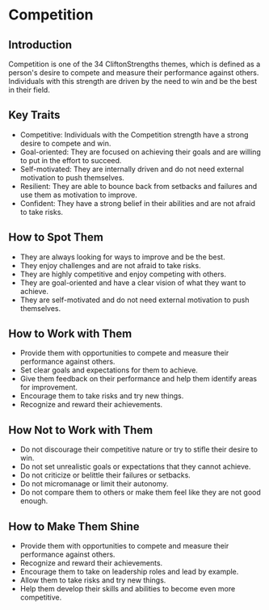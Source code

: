 # Competition

## Introduction

Competition is one of the 34 CliftonStrengths themes, which is defined as a person's desire to compete and measure their performance against others. Individuals with this strength are driven by the need to win and be the best in their field.

## Key Traits

- Competitive: Individuals with the Competition strength have a strong desire to compete and win.
- Goal-oriented: They are focused on achieving their goals and are willing to put in the effort to succeed.
- Self-motivated: They are internally driven and do not need external motivation to push themselves.
- Resilient: They are able to bounce back from setbacks and failures and use them as motivation to improve.
- Confident: They have a strong belief in their abilities and are not afraid to take risks.

## How to Spot Them

- They are always looking for ways to improve and be the best.
- They enjoy challenges and are not afraid to take risks.
- They are highly competitive and enjoy competing with others.
- They are goal-oriented and have a clear vision of what they want to achieve.
- They are self-motivated and do not need external motivation to push themselves.

## How to Work with Them

- Provide them with opportunities to compete and measure their performance against others.
- Set clear goals and expectations for them to achieve.
- Give them feedback on their performance and help them identify areas for improvement.
- Encourage them to take risks and try new things.
- Recognize and reward their achievements.

## How Not to Work with Them

- Do not discourage their competitive nature or try to stifle their desire to win.
- Do not set unrealistic goals or expectations that they cannot achieve.
- Do not criticize or belittle their failures or setbacks.
- Do not micromanage or limit their autonomy.
- Do not compare them to others or make them feel like they are not good enough.

## How to Make Them Shine

- Provide them with opportunities to compete and measure their performance against others.
- Recognize and reward their achievements.
- Encourage them to take on leadership roles and lead by example.
- Allow them to take risks and try new things.
- Help them develop their skills and abilities to become even more competitive.
